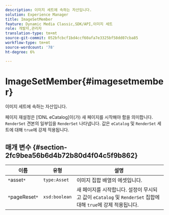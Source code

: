 ```yaml
---
description: 이미지 세트에 속하는 자산입니다.
solution: Experience Manager
title: ImageSetMember
feature: Dynamic Media Classic,SDK/API,이미지 세트
role: 개발자,관리자
translation-type: tm+mt
source-git-commit: 052bfcbcf1bd4ccf60afa7e3325bf58dd07cba85
workflow-type: tm+mt
source-wordcount: '78'
ht-degree: 6%

---
```



# ImageSetMember{#imagesetmember}

이미지 세트에 속하는 자산입니다.

페이지 재설정은 [!DNL eCatalog]이(가) 새 페이지를 시작해야 함을 의미합니다. `RenderSet` 견본의 일부임을  `RenderSet` 나타냅니다. 값은 `eCatalog` 및 `RenderSet` 세트에 대해 `true`에 강제 적용됩니다.

## 매개 변수 {#section-2fc9bea56b6d4b72b80d4f04c5f9b862}

| 이름 | 유형 | 설명 |
|---|---|---|
| `*`asset`*` | `type:Asset` | 이미지 집합 배열의 에셋입니다. |
| `*`pageReset`*` | `xsd:boolean` | 새 페이지를 시작합니다. 설정이 무시되고 값이 `eCatalog` 및 `RenderSet` 집합에 대해 `true`에 강제 적용됩니다. |


